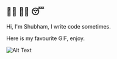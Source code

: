## 👨‍💻 🤷‍♂️ 😴

Hi, I'm Shubham, I write code sometimes.

Here is my favourite GIF, enjoy. 

![Alt Text](https://media.giphy.com/media/kHU8W94VS329y/giphy.gif)

<!--
**19shubham11/19shubham11** is a ✨ _special_ ✨ repository because its `README.md` (this file) appears on your GitHub profile.

Here are some ideas to get you started:

- 🔭 I’m currently working on ...
- 🌱 I’m currently learning ...
- 👯 I’m looking to collaborate on ...
- 🤔 I’m looking for help with ...
- 💬 Ask me about ...
- 📫 How to reach me: ...
- 😄 Pronouns: ...
- ⚡ Fun fact: ...
-->
